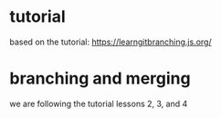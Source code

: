 # tutorial
based on the tutorial: https://learngitbranching.js.org/

# branching and merging
we are following the tutorial lessons 2, 3, and 4